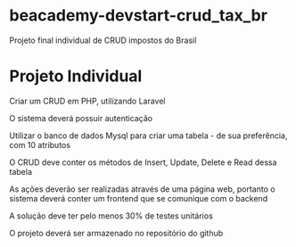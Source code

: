 # beacademy-devstart-crud_tax_br
Projeto final individual de CRUD impostos do Brasil



# Projeto Individual

Criar um CRUD em PHP, utilizando Laravel

O sistema deverá possuir autenticação

Utilizar o banco de dados Mysql para criar uma tabela - de sua preferência, com 10 atributos

O CRUD deve conter os métodos de Insert, Update, Delete e Read dessa tabela

As ações deverão ser realizadas através de uma página web, portanto o sistema deverá conter um frontend que se comunique com o backend

A solução deve ter pelo menos 30% de testes unitários 

O projeto deverá ser armazenado no repositório do github
